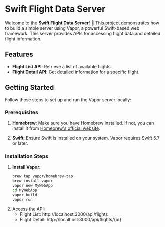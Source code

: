 
# Swift Flight Data Server

Welcome to the **Swift Flight Data Server**! 🚀 This project demonstrates how to build a simple server using Vapor, a powerful Swift-based web framework. This server provides APIs for accessing flight data and detailed flight information.

## Features

- **Flight List API**: Retrieve a list of available flights.
- **Flight Detail API**: Get detailed information for a specific flight.

## Getting Started

Follow these steps to set up and run the Vapor server locally:

### Prerequisites

1. **Homebrew**: Make sure you have Homebrew installed. If not, you can install it from [Homebrew's official website](https://brew.sh/).

2. **Swift**: Ensure Swift is installed on your system. Vapor requires Swift 5.7 or later.

### Installation Steps

1. **Install Vapor**:
   ```bash
   brew tap vapor/homebrew-tap
   brew install vapor
   vapor new MyWebApp
   cd MyWebApp
   vapor build
   vapor run
2. Access the API:
   - Flight List: http://localhost:3000/api/flights
   - Flight Detail: http://localhost:3000/api/flights/{id}
 
